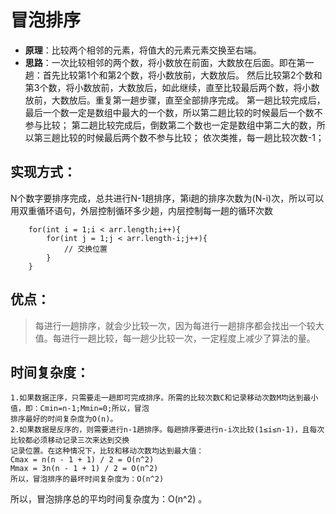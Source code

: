 # 冒泡排序

- **原理**：比较两个相邻的元素，将值大的元素元素交换至右端。
- **思路**：一次比较相邻的两个数，将小数放在前面，大数放在后面。即在第一趟：首先比较第1个和第2个数，将小数放前，大数放后。
然后比较第2个数和第3个数，将小数放前，大数放后，如此继续，直至比较最后两个数，将小数放前，大数放后。重复第一趟步骤，直至全部排序完成。
第一趟比较完成后，最后一个数一定是数组中最大的一个数，所以第二趟比较的时候最后一个数不参与比较；
第二趟比较完成后，倒数第二个数也一定是数组中第二大的数，所以第三趟比较的时候最后两个数不参与比较；
依次类推，每一趟比较次数-1；

## 实现方式：
N个数字要排序完成，总共进行N-1趟排序，第i趟的排序次数为(N-i)次，所以可以用双重循环语句，外层控制循环多少趟，内层控制每一趟的循环次数
```
    for(int i = 1;i < arr.length;i++){
        for(int j = 1;j < arr.length-i;j++){
            // 交换位置
        }
    }
```

## 优点：
> 每进行一趟排序，就会少比较一次，因为每进行一趟排序都会找出一个较大值。每进行一趟比较，每一趟少比较一次，一定程度上减少了算法的量。

## 时间复杂度：
    1.如果数据正序，只需要走一趟即可完成排序。所需的比较次数C和记录移动次数M均达到最小值，即：Cmin=n-1;Mmin=0;所以，冒泡
    排序最好的时间复杂度为O(n)。
    2.如果数据是反序的，则需要进行n-1趟排序。每趟排序要进行n-i次比较(1≤i≤n-1)，且每次比较都必须移动记录三次来达到交换
    记录位置。在这种情况下，比较和移动次数均达到最大值：
    Cmax = n(n - 1 + 1) / 2 = O(n^2)
    Mmax = 3n(n - 1 + 1) / 2 = O(n^2)
    所以，冒泡排序的最坏时间复杂度为：O(n^2)
所以，冒泡排序总的平均时间复杂度为：O(n^2) 。